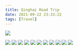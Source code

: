 ```yaml
---
title: Qinghai Road Trip
date: 2021-09-22 23:33:22
tags: [Travel]
---
```

![](Galaxy2.jpg)

<!--truncate-->

![](Galaxy.jpg)
![](Desert.jpg)
![](Field.jpg)
![](Horses.jpg)
![](Monks.jpg)
![](Mountain.jpg)
![](Mountain2.jpg)
![](Road.jpg)
![](Road2.jpg)
![](Sunset.jpg)
![](View.jpg)
